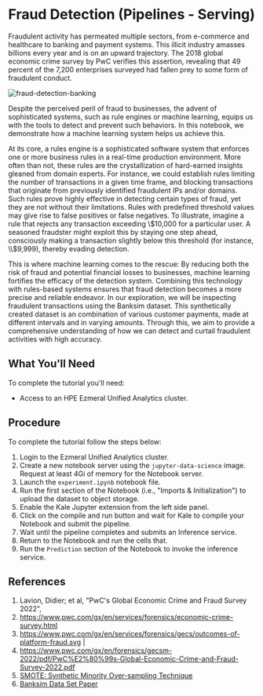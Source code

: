 # Fraud Detection (Pipelines - Serving)

Fraudulent activity has permeated multiple sectors, from e-commerce and healthcare to banking and payment systems. This
illicit industry amasses billions every year and is on an upward trajectory. The 2018 global economic crime survey by
PwC verifies this assertion, revealing that 49 percent of the 7,200 enterprises surveyed had fallen prey to some form
of fraudulent conduct.

![fraud-detection-banking](images/artboard.png)

Despite the perceived peril of fraud to businesses, the advent of sophisticated systems, such as rule engines or machine
learning, equips us with the tools to detect and prevent such behaviors. In this notebook, we demonstrate how a machine
learning system helps us achieve this.

At its core, a rules engine is a sophisticated software system that enforces one or more business rules in a real-time
production environment. More often than not, these rules are the crystallization of hard-earned insights gleaned from
domain experts. For instance, we could establish rules limiting the number of transactions in a given time frame, and
blocking transactions that originate from previously identified fraudulent IPs and/or domains. Such rules prove highly
effective in detecting certain types of fraud, yet they are not without their limitations. Rules with predefined
threshold values may give rise to false positives or false negatives. To illustrate, imagine a rule that rejects any
transaction exceeding \\$10,000 for a particular user. A seasoned fraudster might exploit this by staying one step
ahead, consciously making a transaction slightly below this threshold (for instance, \\$9,999), thereby evading
detection.

This is where machine learning comes to the rescue: By reducing both the risk of fraud and potential financial losses to
businesses, machine learning fortifies the efficacy of the detection system. Combining this technology with rules-based
systems ensures that fraud detection becomes a more precise and reliable endeavor. In our exploration, we will be
inspecting fraudulent transactions using the Banksim dataset. This synthetically created dataset is an combination of
various customer payments, made at different intervals and in varying amounts. Through this, we aim to provide a
comprehensive understanding of how we can detect and curtail fraudulent activities with high accuracy.

## What You'll Need

To complete the tutorial you'll need:

- Access to an HPE Ezmeral Unified Analytics cluster.

## Procedure

To complete the tutorial follow the steps below:

1. Login to the Ezmeral Unified Analytics cluster.
1. Create a new notebook server using the `jupyter-data-science` image. Request at least 4Gi of memory for the Notebook
   server.
1. Launch the `experiment.ipynb` notebook file.
1. Run the first section of the Notebook (i.e., "Imports & Initialization") to upload the dataset to object storage.
1. Enable the Kale Jupyter extension from the left side panel.
1. Click on the compile and run button and wait for Kale to compile your Notebook and submit the pipeline.
1. Wait until the pipeline completes and submits an Inference service.
1. Return to the Notebook and run the cells that.
1. Run the `Prediction` section of the Notebook to invoke the inference service.

## References

1. Lavion, Didier; et al, "PwC's Global Economic Crime and Fraud Survey 2022", 
1. https://www.pwc.com/gx/en/services/forensics/economic-crime-survey.html
1. https://www.pwc.com/gx/en/services/forensics/gecs/outcomes-of-platform-fraud.svg |
1. https://www.pwc.com/gx/en/forensics/gecsm-2022/pdf/PwC%E2%80%99s-Global-Economic-Crime-and-Fraud-Survey-2022.pdf
1. [SMOTE: Synthetic Minority Over-sampling Technique](https://jair.org/index.php/jair/article/view/10302)
1. [Banksim Data Set Paper](http://www.msc-les.org/proceedings/emss/2014/EMSS2014_144.pdf)
